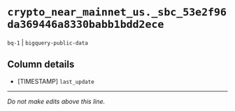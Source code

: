 # `crypto_near_mainnet_us._sbc_53e2f96da369446a8330babb1bdd2ece`
`bq-1` | `bigquery-public-data`

## Column details
* [TIMESTAMP] `last_update`

-------------------------------------------------------------------------------
*Do not make edits above this line.*
